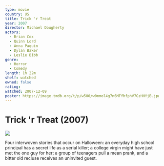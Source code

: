 ```yaml
---
type: movie
country: US
title: Trick 'r Treat
year: 2007
director: Michael Dougherty
actors:
  - Brian Cox
  - Quinn Lord
  - Anna Paquin
  - Dylan Baker
  - Leslie Bibb
genre:
  - Horror
  - Comedy
length: 1h 22m
shelf: watched
owned: false
rating:
watched: 2007-12-09
poster: https://image.tmdb.org/t/p/w500/w0nmol4g7n6MFfhfphV7GzHHYjB.jpg
---
```


# Trick 'r Treat (2007)

![](https://image.tmdb.org/t/p/w500/w0nmol4g7n6MFfhfphV7GzHHYjB.jpg)

Four interwoven stories that occur on Halloween: an everyday high school principal has a secret life as a serial killer; a college virgin might have just met the one guy for her; a group of teenagers pull a mean prank, and a bitter old recluse receives an uninvited guest.